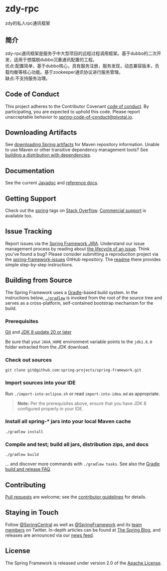 # zdy-rpc
zdy的私人rpc通讯框架

## 简介
zdy-rpc通讯框架是服务于中大型项目的远程过程调用框架。基于dubbo的二次开发，适用于想摆脱dubbo沉重通讯配置的工程。<br/>优点:配置简单，基于dubbo核心，具有服务注册，服务发现，动态兼容版本，负载均衡等核心功能。基于zookeeper通讯协议进行服务管理。<br/>缺点:不支持服务治理。

## Code of Conduct
This project adheres to the Contributor Covenant [code of conduct](CODE_OF_CONDUCT.adoc).
By participating, you  are expected to uphold this code. Please report unacceptable behavior to spring-code-of-conduct@pivotal.io.

## Downloading Artifacts
See [downloading Spring artifacts][] for Maven repository information. Unable to
use Maven or other transitive dependency management tools?
See [building a distribution with dependencies][].

## Documentation
See the current [Javadoc][] and [reference docs][].

## Getting Support
Check out the [spring][spring tags] tags on [Stack Overflow][]. [Commercial support][]
is available too.

## Issue Tracking
Report issues via the [Spring Framework JIRA][]. Understand our issue management
process by reading about [the lifecycle of an issue][]. Think you've found a
bug? Please consider submitting a reproduction project via the
[spring-framework-issues][] GitHub repository. The [readme][] there provides
simple step-by-step instructions.

## Building from Source
The Spring Framework uses a [Gradle][]-based build system. In the instructions
below, [`./gradlew`][] is invoked from the root of the source tree and serves as
a cross-platform, self-contained bootstrap mechanism for the build.

### Prerequisites

[Git][] and [JDK 8 update 20 or later][JDK8 build]

Be sure that your `JAVA_HOME` environment variable points to the `jdk1.8.0` folder
extracted from the JDK download.

### Check out sources
`git clone git@github.com:spring-projects/spring-framework.git`

### Import sources into your IDE
Run `./import-into-eclipse.sh` or read `import-into-idea.md` as appropriate.
> **Note:** Per the prerequisites above, ensure that you have JDK 8 configured properly in your IDE.

### Install all spring-\* jars into your local Maven cache
`./gradlew install`

### Compile and test; build all jars, distribution zips, and docs
`./gradlew build`

... and discover more commands with `./gradlew tasks`. See also the [Gradle
build and release FAQ][].

## Contributing
[Pull requests][] are welcome; see the [contributor guidelines][] for details.

## Staying in Touch
Follow [@SpringCentral][] as well as [@SpringFramework][] and its [team members][]
on Twitter. In-depth articles can be found at [The Spring Blog][], and releases
are announced via our [news feed][].

## License
The Spring Framework is released under version 2.0 of the [Apache License][].

[Spring Integration]: https://github.com/spring-projects/spring-integration
[Spring Batch]: https://github.com/spring-projects/spring-batch
[family of projects]: http://spring.io/projects
[Spring organization]: https://github.com/spring-projects
[downloading Spring artifacts]: https://github.com/spring-projects/spring-framework/wiki/Downloading-Spring-artifacts
[building a distribution with dependencies]: https://github.com/spring-projects/spring-framework/wiki/Building-a-distribution-with-dependencies
[Javadoc]: http://docs.spring.io/spring-framework/docs/current/javadoc-api/
[reference docs]: http://docs.spring.io/spring-framework/docs/current/spring-framework-reference/
[spring tags]: http://spring.io/questions
[Stack Overflow]: http://stackoverflow.com/faq
[Commercial support]: http://spring.io/services
[Spring Framework JIRA]: https://jira.spring.io/browse/SPR
[the lifecycle of an issue]: https://github.com/spring-projects/spring-framework/wiki/The-Lifecycle-of-an-Issue
[spring-framework-issues]: https://github.com/spring-projects/spring-framework-issues#readme
[readme]: https://github.com/spring-projects/spring-framework-issues#readme
[Gradle]: http://gradle.org
[`./gradlew`]: http://vimeo.com/34436402
[Git]: http://help.github.com/set-up-git-redirect
[JDK8 build]: http://www.oracle.com/technetwork/java/javase/downloads
[Gradle build and release FAQ]: https://github.com/spring-projects/spring-framework/wiki/Gradle-build-and-release-FAQ
[Pull requests]: https://help.github.com/categories/collaborating-on-projects-using-issues-and-pull-requests/
[contributor guidelines]: https://github.com/spring-projects/spring-framework/blob/master/CONTRIBUTING.md
[@SpringFramework]: https://twitter.com/springframework
[@SpringCentral]: https://twitter.com/springcentral
[team members]: https://twitter.com/springframework/lists/team/members
[The Spring Blog]: http://spring.io/blog/
[news feed]: http://spring.io/blog/category/news
[Apache License]: http://www.apache.org/licenses/LICENSE-2.0

